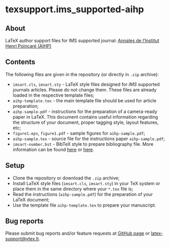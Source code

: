 # texsupport.ims_supported-aihp

## About

LaTeX author support files for IMS supported journal: 
[Annales de l’Institut Henri Poincaré (AIHP)](https://imstat.org/journals-and-publications/annales-de-linstitut-henri-poincare/)

## Contents

The following files are given in the repository (or directly in `.zip` archive):

-   `imsart.cls`, `imsart.sty` - LaTeX style files designed for *IMS* supported journals articles. 
    Please do not change them. These files are already loaded in the respective template files; 
-   `aihp-template.tex` - the main template file should be used for article preparation;
-   `aihp-sample.pdf` - instructions for the preparation of a
    camera-ready paper in LaTeX. This document contains useful information regarding the structure 
    of your document, proper tagging style, layout features, etc;
-   `figure1.eps`, `figure1.pdf` - sample figures for `aihp-sample.pdf`;
-   `aihp-sample.tex` - source file for the instructions paper `aihp-sample.pdf`;
-   `imsart-number.bst` - BibTeX style to prepare bibliography file.
    More information can be found [here](http://www.bibtex.org/Using/) 
    or [here](https://www.latex-tutorial.com/tutorials/bibtex/).

## Setup

-   Clone the repository or download the `.zip` archive;
-   Install LaTeX style files (`imsart.cls`, `imsart.sty`) in your TeX system or 
    place them in the same directory where your `*.tex` file is;
-   Read the instructions (`aihp-sample.pdf`) for the preparation of your LaTeX document;
-   Use the template file `aihp-template.tex` to prepare your manuscript.


## Bug reports

Please submit bug reports and/or feature requests
at [GitHub page](https://github.com/vtex-soft/texsupport.ims_supported-aihp/issues) or 
[latex-support@vtex.lt](mailto:latex-support@vtex.lt).

